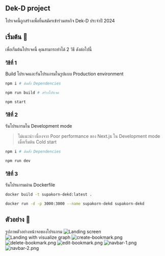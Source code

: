 ## Dek-D project

โปรเจคนี้ถูกสร้างเพื่อยื่นสมัครเข้าร่วมสหกิจ Dek-D ประจำปี 2024

## เริ่มต้น 🚀
เพื่อเริ่มต้นโปรเจคนี้ คุณสามารถทำได้ 2 วิธี ดังต่อไปนี้

### วิธีที่ 1
Build โปรเจคและรันโปรแกรมในรูปแบบ Production environment
```bash
npm i # ติดตั้ง Dependencies

npm run build # สร้างโปรเจค

npm start
```

### วิธีที่ 2
รันโปรแกรมใน Development mode
> ไม่แนะนำ เนื่องจาก Poor performance ของ Next.js ใน Development mode เมื่อเริ่มต้น Cold start
```bash
npm i # ติดตั้ง Dependencies

npm run dev
```

### วิธีที่ 3
รันโปรแกรมผ่าน Dockerfile
```bash
docker build -t supakorn-dekd:latest . 

docker run -d -p 3000:3000 --name supakorn-dekd supakorn-dekd
```

## ตัวอย่าง 🚀
รูปภาพตัวอย่างหน้าจอของโปรแกรม
![Landing screen](https://img5.pic.in.th/file/secure-sv1/Screenshot-2024-01-15-222211.png)
![Landing with visualize graph](https://img5.pic.in.th/file/secure-sv1/Screenshot-2024-01-15-222438.png)
![create-bookmark.png](https://img2.pic.in.th/pic/create-bookmark.png)
![delete-bookmark.png](https://img2.pic.in.th/pic/delete-bookmark.png)
![edit-bookmark.png](https://img5.pic.in.th/file/secure-sv1/edit-bookmark.png)
![navbar-1.png](https://img2.pic.in.th/pic/navbar-1.png)
![navbar-2.png](https://img5.pic.in.th/file/secure-sv1/navbar-2.png)